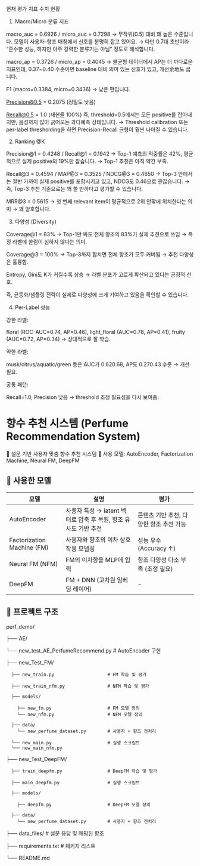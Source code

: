 현재 평가 지표 수치 현황 
1. Macro/Micro 분류 지표

macro_auc = 0.6926 / micro_auc = 0.7298
→ 무작위(0.5) 대비 꽤 높은 수준입니다. 모델이 사용자–향조 매칭에서 신호를 분명히 잡고 있어요.
→ 다만 0.7대 초반이라 “준수한 성능, 하지만 아주 강력한 분류기는 아님” 정도로 해석합니다.

macro_ap = 0.3726 / micro_ap = 0.4045
→ 불균형 데이터에서 AP는 더 까다로운 지표인데, 0.37~0.40 수준이면 baseline 대비 의미 있는 신호가 있고, 개선余地도 큽니다.

F1 (macro=0.3384, micro=0.3436)
→ 낮은 편입니다.

Precision@0.5 = 0.2075 (정밀도 낮음)

Recall@0.5 = 1.0 (재현율 100%)
즉, threshold=0.5에서는 모든 positive를 잡아내지만, 음성까지 많이 긁어오는 과다예측 상태입니다.
→ Threshold calibration 또는 per-label thresholding을 하면 Precision-Recall 균형이 훨씬 나아질 수 있습니다.

2. Ranking @K

Precision@1 = 0.4248 / Recall@1 = 0.1942
→ Top-1 예측의 적중률은 42%, 평균적으로 실제 positive의 19%만 잡습니다.
→ Top-1 추천은 아직 약간 부족.

Recall@3 = 0.4594 / MAP@3 = 0.3525 / NDCG@3 = 0.4650
→ Top-3 안에서는 절반 가까이 실제 positive를 포함시키고 있고, NDCG도 0.46으로 괜찮습니다.
→ 즉, Top-3 추천 기준으로는 꽤 쓸 만하다고 평가할 수 있습니다.

MRR@3 = 0.5615
→ 첫 번째 relevant item이 평균적으로 2위 안팎에 위치한다는 의미 → 꽤 양호합니다.

3. 다양성 (Diversity)

Coverage@1 = 83%
→ Top-1만 봐도 전체 향조의 83%가 실제 추천으로 쓰임 → 특정 라벨에 쏠림이 심하지 않다는 의미.

Coverage@3 = 100%
→ Top-3까지 합치면 전체 향조가 모두 커버됨 → 추천 다양성은 훌륭함.

Entropy, Gini도 K가 커질수록 상승 → 라벨 분포가 고르게 확산되고 있다는 긍정적 신호.

즉, 균등화/샘플링 전략이 실제로 다양성에 크게 기여하고 있음을 확인할 수 있습니다.

4. Per-Label 성능

강한 라벨:

floral (ROC-AUC=0.74, AP=0.46), light_floral (AUC=0.78, AP=0.41), fruity (AUC=0.72, AP=0.34) → 상대적으로 잘 학습.

약한 라벨:

musk/citrus/aquatic/green 등은 AUC가 0.620.68, AP도 0.270.43 수준 → 개선 필요.

공통 패턴:

Recall=1.0, Precision 낮음 → threshold 조정 필요성을 다시 보여줌.



# 향수 추천 시스템 (Perfume Recommendation System)

🧠 설문 기반 사용자 맞춤 향수 추천 시스템
📂 사용 모델: AutoEncoder, Factorization Machine, Neural FM, DeepFM

## 🧠 사용한 모델

| 모델 | 설명 | 평가 |
|-------------------------------|----------------------------------------------------------------|----------------------------------------|
|          AutoEncoder          | 사용자 특성 → latent 벡터로 압축 후 복원, 향조 유사도 기반 추천 | 콘텐츠 기반 추천, 다양한 향조 추천 가능 |
|   Factorization Machine (FM)  |              사용자와 향조의 이차 상호작용 모델링               |         성능 우수 (Accuracy ↑)         |
|        Neural FM (NFM)        |                    FM의 이차항을 MLP에 입력                    |    향조 다양성 다소 부족 (조정 필요)    |
|            DeepFM             |              FM + DNN (고차원 임베딩 레이어)                   |                    -                   |

## 📁 프로젝트 구조
perf_demo/

├── AE/
  
  └── new_test_AE_PerfumeRecommend.py     # AutoEncoder 구현
  
  ├── new_Test_FM/

      ├── new_train.py                    # FM 학습 및 평가
  
      ├── new_train_nfm.py                # NFM 학습 및 평가
  
      ├── models/
  
        ├── new_fm.py                     # FM 모델 정의
        └── new_nfm.py                    # NFM 모델 정의
  
      ├── data/
        └── new_perfume_dataset.py        # 사용자 + 향조 전처리
  
      └── new_main.py                     # 실행 스크립트
      └── new_main_nfm.py

  ├── new_Test_DeepFM/

      ├── train_deepfm.py                 # DeepFM 학습 및 평가
  
      ├── main_deepfm.py                  # 실행 스크립트 
  
      ├── models/
  
        ├── deepfm.py                     # DeepFM 모델 정의
  
      ├── data/
        └── new_perfume_dataset.py        # 사용자 + 향조 전처리
  
  ├── data_files/                         # 설문 응답 및 매핑된 향조

  ├── requirements.txt                    # 패키지 리스트

  └── README.md

